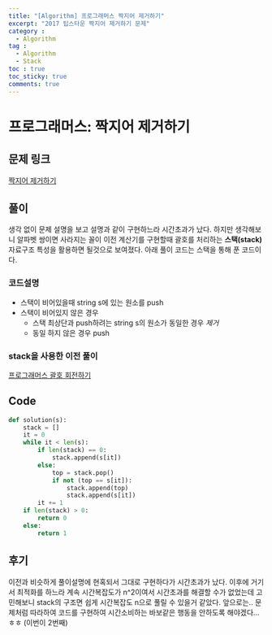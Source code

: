 ```yaml
---
title: "[Algorithm] 프로그래머스 짝지어 제거하기"
excerpt: "2017 팁스타운 짝지어 제거하기 문제"
category :
  - Algorithm
tag :
  - Algorithm
  - Stack
toc : true
toc_sticky: true
comments: true
---
```


# 프로그래머스: 짝지어 제거하기

## 문제 링크
[짝지어 제거하기](https://school.programmers.co.kr/learn/courses/30/lessons/12973)

## 풀이
생각 없이 문제 설명을 보고 설명과 같이 구현하느라 시간초과가 났다.
하지만 생각해보니 알파벳 쌍이면 사라지는 꼴이 이전 계산기를 구현할때 괄호를 처리하는 **스택(stack)** 자료구조 특성을 활용하면 될것으로 보여졌다.
아래 풀이 코드는 스택을 통해 푼 코드이다.

### 코드설명
- 스택이 비어있을때
    string s에 있는 원소를 push
- 스택이 비어있지 않은 경우
    - 스택 최상단과 push하려는 string s의 원소가 동일한 경우 *제거*
    - 동일 하지 않은 경우 push

### stack을 사용한 이전 풀이
[프로그래머스 괄호 회전하기](https://jongbeombaek.github.io/algorithm/programmers-bracket_rotation/)

## Code
```python
def solution(s):
    stack = []
    it = 0    
    while it < len(s):
        if len(stack) == 0:
            stack.append(s[it])
        else:
            top = stack.pop()
            if not (top == s[it]):
                stack.append(top)
                stack.append(s[it])
        it += 1
    if len(stack) > 0:
        return 0
    else:
        return 1
```

## 후기
이전과 비슷하게 풀이설명에 현혹되서 그대로 구현하다가 시간초과가 났다.
이후에 거기서 최적화를 하느라 계속 시간복잡도가 n^2이여서 시간초과를 해결할 수가 없었는데 고민해보니 stack의 구조면 쉽게 시간복잡도 n으로 풀릴 수 있을거 같았다.
앞으로는.. 문제처럼 따라하여 코드를 구현하여 시간소비하는 바보같은 행동을 안하도록 해야겠다...ㅎㅎ (이번이 2번째)